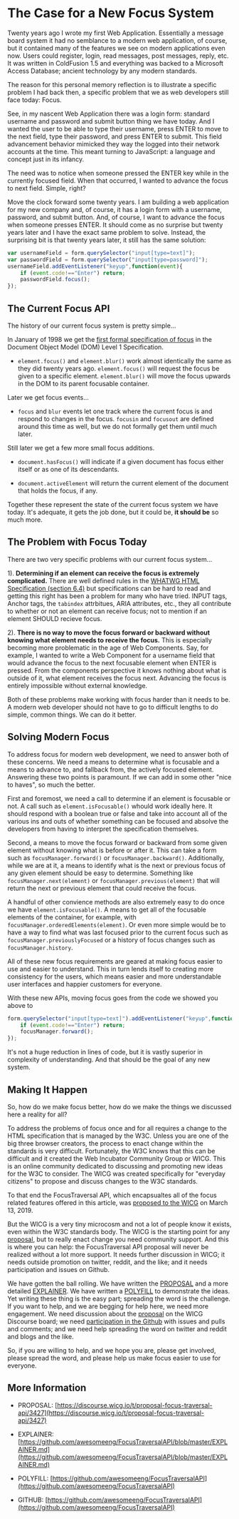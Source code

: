 # The Case for a New Focus System

Twenty years ago I wrote my first Web Application. Essentially a message board system it had no semblance to a modern web application, of course, but it contained many of the features we see on modern applications even now. Users could register, login, read messages, post messages, reply, etc. It was written in ColdFusion 1.5 and everything was backed to a Microsoft Access Database; ancient technology by any modern standards.

The reason for this personal memory reflection is to illustrate a specific problem I had back then, a specific problem that we as web developers still face today: Focus.

See, in my nascent Web Application there was a login form: standard username and password and submit button thing we have today. And I wanted the user to be able to type their username, press ENTER to move to the next field, type their password, and press ENTER to submit. This field advancement behavior mimicked they way the logged into their network accounts at the time. This meant turning to JavaScript: a language and concept just in its infancy.

The need was to notice when someone pressed the ENTER key while in the currently focused field. When that occurred, I wanted to advance the focus to next field. Simple, right?

Move the clock forward some twenty years. I am building a web application for my new company and, of course, it has a login form with a username, password, and submit button. And, of course, I want to advance the focus when someone presses ENTER. It should come as no surprise but twenty years later and I have the exact same problem to solve. Instead, the surprising bit is that twenty years later, it still has the same solution:

```JavaScript
var usernameField = form.querySelector("input[type=text]");
var passwordField = form.querySelector("input[type=password]");
usernameField.addEventListener("keyup",function(event){
	if (event.code!=="Enter") return;
	passwordField.focus();
});
```

## The Current Focus API

The history of our current focus system is pretty simple...

In January of 1998 we get the [first formal specification of focus](https://www.w3.org/TR/REC-DOM-Level-1/level-one-html.html#method-focus) in the Document Object Model (DOM) Level 1 Specification.

 * `element.focus()` and `element.blur()` work almost identically the same as they did twenty years ago.  `element.focus()` will request the focus be given to a specific element.  `element.blur()` will move the focus upwards in the DOM to its parent focusable container.

Later we get focus events...

 * `focus` and  `blur` events let one track where the current focus is and respond to changes in the focus. `focusin` and `focusout` are defined around this time as well, but we do not formally get them until much later.

Still later we get a few more small focus additions.

 * `document.hasFocus()` will indicate if a given document has focus either itself or as one of its descendants.

 * `document.activeElement` will return the current element of the document that holds the focus, if any.

Together these represent the state of the current focus system we have today. It's adequate, it gets the job done, but it could be, **it should be** so much more.

## The Problem with Focus Today

There are two very specific problems with our current focus system...

1). **Determining if an element can receive the focus is extremely complicated.**  There are well defined rules in the [WHATWG HTML Specification (section 6.4)](https://html.spec.whatwg.org/multipage/interaction.html#focus) but specifications can be hard to read and getting this right has been a problem for many who have tried.  INPUT tags, Anchor tags, the `tabindex` attrbitues, ARIA attributes, etc., they all contribute to whether or not an element can receive focus; not to mention if an element SHOULD recieve focus.

2). **There is no way to move the focus forward or backward without knowing what element needs to receive the focus.** This is especially becoming more problematic in the age of Web Components. Say, for example, I wanted to write a Web Component for a username field that would advance the focus to the next focusable element when ENTER is pressed.  From the components perspective it knows nothing about what is outside of it, what element receives the focus next. Advancing the focus is entirely impossible without external knowledge.

Both of these problems make working with focus harder than it needs to be.  A modern web developer should not have to go to difficult lengths to do simple, common things. We can do it better.

## Solving Modern Focus

To address focus for modern web development, we need to answer both of these concerns.  We need a means to determine what is focusable and a means to advance to, and fallback from, the actively focused element. Answering these two points is paramount.  If we can add in some other "nice to haves", so much the better.

First and foremost, we need a call to determine if an element is focusable or not.  A call such as `element.isFocusable()` whould work ideally here.  It should respond with a boolean true or false and take into account all of the various ins and outs of whether something can be focused and absolve the developers from having to interpret the specification themselves.

Second, a means to move the focus forward or backward from some given element without knowing what is before or after it.  This can take a form such as `focusManager.forward()` or `focusManager.backward()`. Additionally, while we are at it, a means to identify what is the next or previous focus of any given element should be easy to determine.  Something like `focusManager.next(element)` or `focusManager.previous(element)` that will return the next or previous element that could receive the focus.

A handful of other convience methods are also extremely easy to do once we have `element.isFocusable()`. A means to get all of the focusable elements of the container, for example, with `focusManager.orderedElements(element)`.  Or even more simple would be to have a way to find what was last focused prior to the current focus such as `focusManager.previouslyFocused` or a history of focus changes such as `focusManager.history`.

All of these new focus requirements are geared at making focus easier to use and easier to understand.  This in turn lends itself to creating more consistency for the users, which means easier and more understandable user interfaces and happier customers for everyone.

With these new APIs, moving focus goes from the code we showed you above to

```javascript
form.querySelector("input[type=text]").addEventListener("keyup",function(event){
	if (event.code!=="Enter") return;
	focusManager.forward();
});
```

It's not a huge reduction in lines of code, but it is vastly superior in complexity of understanding. And that should be the goal of any new system.

## Making It Happen

So, how do we make focus better, how do we make the things we discussed here a reality for all?

To address the problems of focus once and for all requires a change to the HTML specification that is managed by the W3C. Unless you are one of the big three browser creators, the process to enact change within the standards is very difficult. Fortunately, the W3C knows that this can be difficult and it created the Web Incubator Community Group or WICG. This is an online community dedicated to discussing and promoting new ideas for the W3C to consider. The WICG was created specifically for "everyday citizens" to propose and discuss changes to the W3C standards.

To that end the FocusTraversal API, which encapsualtes all of the focus related features offered in this article, was [proposed to the WICG](https://discourse.wicg.io/t/proposal-focus-traversal-api/3427) on March 13, 2019.

But the WICG is a very tiny microcosm and not a lot of people know it exists, even within the W3C standards body.  The WICG is the starting point for any [proposal](https://discourse.wicg.io/t/proposal-focus-traversal-api/3427), but to really enact change you need community support.  And this is where you can help: the FocusTraversal API proposal will never be realized without a lot more support.  It needs further discussion in WICG; it needs outside promotion on twitter, reddit, and the like; and it needs participation and issues on Github.

We have gotten the ball rolling. We have written the [PROPOSAL](https://discourse.wicg.io/t/proposal-focus-traversal-api/3427) and a more detailed [EXPLAINER](https://github.com/awesomeeng/FocusTraversalAPI/blob/master/EXPLAINER.md). We have written a [POLYFILL](https://github.com/awesomeeng/FocusTraversalAPI) to demonstrate the ideas. Yet writing these thing is the easy part; spreading the word is the challenge.  If you want to help, and we are begging for help here, we need more engagement. We need discussion about the [proposal](https://discourse.wicg.io/t/proposal-focus-traversal-api/3427) on the WICG Discourse board; we need [participation in the Github](https://github.com/awesomeeng/FocusTraversalAPI) with issues and pulls and comments; and we need help spreading the word on twitter and reddit and blogs and the like.

So, if you are willing to help, and we hope you are, please get involved, please spread the word, and please help us make focus easier to use for everyone.

## More Information

 - PROPOSAL: [https://discourse.wicg.io/t/proposal-focus-traversal-api/3427](https://discourse.wicg.io/t/proposal-focus-traversal-api/3427)

 - EXPLAINER: [https://github.com/awesomeeng/FocusTraversalAPI/blob/master/EXPLAINER.md](https://github.com/awesomeeng/FocusTraversalAPI/blob/master/EXPLAINER.md)

 - POLYFILL: [https://github.com/awesomeeng/FocusTraversalAPI](https://github.com/awesomeeng/FocusTraversalAPI)

 - GITHUB: [https://github.com/awesomeeng/FocusTraversalAPI](https://github.com/awesomeeng/FocusTraversalAPI)
